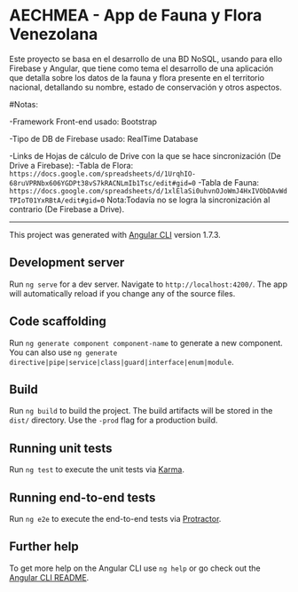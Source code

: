 # AECHMEA - App de Fauna y Flora Venezolana

Este proyecto se basa en el desarrollo de una BD NoSQL, usando para ello Firebase y Angular, que tiene como tema el desarrollo de una aplicación que detalla sobre los datos de la fauna y flora presente en el territorio nacional, detallando su nombre, estado de conservación y otros aspectos.

#Notas:

-Framework Front-end usado: Bootstrap

-Tipo de DB de Firebase usado: RealTime Database

-Links de Hojas de cálculo de Drive con la que se hace sincronización (De Drive a Firebase):
	-Tabla de Flora: `https://docs.google.com/spreadsheets/d/1UrqhIO-68ruVPRNbx606YGDPt38vS7kRACNLmIb1Tsc/edit#gid=0`
	-Tabla de Fauna: `https://docs.google.com/spreadsheets/d/1xlElaSi0uhvnOJoWmJ4HxIVObDAvWdTPIoT01YxRBtA/edit#gid=0`
	Nota:Todavía no se logra la sincronización al contrario (De Firebase a Drive).

-----------------------------------------------------------------------------------------------------------------------------------

This project was generated with [Angular CLI](https://github.com/angular/angular-cli) version 1.7.3.

## Development server

Run `ng serve` for a dev server. Navigate to `http://localhost:4200/`. The app will automatically reload if you change any of the source files.

## Code scaffolding

Run `ng generate component component-name` to generate a new component. You can also use `ng generate directive|pipe|service|class|guard|interface|enum|module`.

## Build

Run `ng build` to build the project. The build artifacts will be stored in the `dist/` directory. Use the `-prod` flag for a production build.

## Running unit tests

Run `ng test` to execute the unit tests via [Karma](https://karma-runner.github.io).

## Running end-to-end tests

Run `ng e2e` to execute the end-to-end tests via [Protractor](http://www.protractortest.org/).

## Further help

To get more help on the Angular CLI use `ng help` or go check out the [Angular CLI README](https://github.com/angular/angular-cli/blob/master/README.md).
